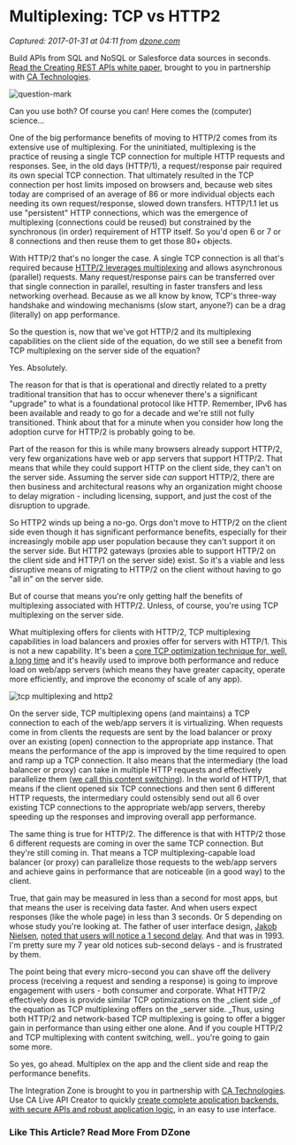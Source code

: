 # Multiplexing: TCP vs HTTP2

_Captured: 2017-01-31 at 04:11 from [dzone.com](https://dzone.com/articles/multiplexing-tcp-vs-http2?fromrel=true)_

Build APIs from SQL and NoSQL or Salesforce data sources in seconds.[ Read the Creating REST APIs white paper](https://dzone.com/go?i=142024&u=https%3A%2F%2Fad.doubleclick.net%2Fddm%2Fclk%2F309714743%3B137084581%3Bk), brought to you in partnership with [CA Technologies](https://dzone.com/go?i=142024&u=https%3A%2F%2Fad.doubleclick.net%2Fddm%2Fclk%2F309714743%3B137084581%3Bk).

![question-mark](https://devcentral.f5.com/Portals/0/Users/038/38/38/question-mark_thumb.jpg)

Can you use both? Of course you can! Here comes the (computer) science…

One of the big performance benefits of moving to HTTP/2 comes from its extensive use of multiplexing. For the uninitiated, multiplexing is the practice of reusing a single TCP connection for multiple HTTP requests and responses. See, in the old days (HTTP/1), a request/response pair required its own special TCP connection. That ultimately resulted in the TCP connection per host limits imposed on browsers and, because web sites today are comprised of an average of 86 or more individual objects each needing its own request/response, slowed down transfers. HTTP/1.1 let us use "persistent" HTTP connections, which was the emergence of multiplexing (connections could be reused) but constrained by the synchronous (in order) requirement of HTTP itself. So you'd open 6 or 7 or 8 connections and then reuse them to get those 80+ objects.

With HTTP/2 that's no longer the case. A single TCP connection is all that's required because [HTTP/2 leverages multiplexing](https://http2.github.io/faq/#why-is-http2-multiplexed) and allows asynchronous (parallel) requests. Many request/response pairs can be transferred over that single connection in parallel, resulting in faster transfers and less networking overhead. Because as we all know by know, TCP's three-way handshake and windowing mechanisms (slow start, anyone?) can be a drag (literally) on app performance.

So the question is, now that we've got HTTP/2 and its multiplexing capabilities on the client side of the equation, do we still see a benefit from TCP multiplexing on the server side of the equation?

Yes. Absolutely.

The reason for that is that is operational and directly related to a pretty traditional transition that has to occur whenever there's a significant "upgrade" to what is a foundational protocol like HTTP. Remember, IPv6 has been available and ready to go for a decade and we're still not fully transitioned. Think about that for a minute when you consider how long the adoption curve for HTTP/2 is probably going to be.

Part of the reason for this is while many browsers already support HTTP/2, very few organizations have web or app servers that support HTTP/2. That means that while they could support HTTP on the client side, they can't on the server side. Assuming the server side _can_ support HTTP/2, there are then business and architectural reasons why an organization might choose to delay migration - including licensing, support, and just the cost of the disruption to upgrade.

So HTTP2 winds up being a no-go. Orgs don't move to HTTP/2 on the client side even though it has significant performance benefits, especially for their increasingly mobile app user population because they can't support it on the server side. But HTTP2 gateways (proxies able to support HTTP/2 on the client side and HTTP/1 on the server side) exist. So it's a viable and less disruptive means of migrating to HTTP/2 on the client without having to go "all in" on the server side.

But of course that means you're only getting half the benefits of multiplexing associated with HTTP/2. Unless, of course, you're using TCP multiplexing on the server side.

What multiplexing offers for clients with HTTP/2, TCP multiplexing capabilities in load balancers and proxies offer for servers with HTTP/1. This is not a new capability. It's been a [core TCP optimization technique for, well, a long time](https://devcentral.f5.com/articles/3-really-good-reasons-you-should-use-tcp-multiplexing) and it's heavily used to improve both performance and reduce load on web/app servers (which means they have greater capacity, operate more efficiently, and improve the economy of scale of any app).

![tcp multiplexing and http2](https://devcentral.f5.com/Portals/0/Users/038/38/38/tcp_multiplexing_and_http2.png)

On the server side, TCP multiplexing opens (and maintains) a TCP connection to each of the web/app servers it is virtualizing. When requests come in from clients the requests are sent by the load balancer or proxy over an existing (open) connection to the appropriate app instance. That means the performance of the app is improved by the time required to open and ramp up a TCP connection. It also means that the intermediary (the load balancer or proxy) can take in multiple HTTP requests and effectively parallelize them ([we call this content switching](https://support.f5.com/kb/en-us/solutions/public/7000/200/sol7208.html)). In the world of HTTP/1, that means if the client opened six TCP connections and then sent 6 different HTTP requests, the intermediary could ostensibly send out all 6 over existing TCP connections to the appropriate web/app servers, thereby speeding up the responses and improving overall app performance.

The same thing is true for HTTP/2. The difference is that with HTTP/2 those 6 different requests are coming in over the same TCP connection. But they're still coming in. That means a TCP multiplexing-capable load balancer (or proxy) can parallelize those requests to the web/app servers and achieve gains in performance that are noticeable (in a good way) to the client.

True, that gain may be measured in less than a second for most apps, but that means the user is receiving data faster. And when users expect responses (like the whole page) in less than 3 seconds. Or 5 depending on whose study you're looking at. The father of user interface design, [Jakob Nielsen](http://www.nngroup.com/articles/author/jakob-nielsen/), [noted that users will notice a 1 second delay](http://www.nngroup.com/articles/response-times-3-important-limits/). And that was in 1993. I'm pretty sure my 7 year old notices sub-second delays - and is frustrated by them.

The point being that every micro-second you can shave off the delivery process (receiving a request and sending a response) is going to improve engagement with users - both consumer and corporate. What HTTP/2 effectively does is provide similar TCP optimizations on the _client side _of the equation as TCP multiplexing offers on the _server side. _Thus, using both HTTP/2 and network-based TCP multiplexing is going to offer a bigger gain in performance than using either one alone. And if you couple HTTP/2 and TCP multiplexing with content switching, well.. you're going to gain some more.

So yes, go ahead. Multiplex on the app and the client side and reap the performance benefits.

The Integration Zone is brought to you in partnership with [CA Technologies](https://dzone.com/go?i=142025&u=https%3A%2F%2Fad.doubleclick.net%2Fddm%2Fclk%2F309714699%3B137084580%3Bt). Use CA Live API Creator to quickly [create complete application backends, with secure APIs and robust application logic](https://dzone.com/go?i=142025&u=https%3A%2F%2Fad.doubleclick.net%2Fddm%2Fclk%2F309714699%3B137084580%3Bt), in an easy to use interface.

### Like This Article? Read More From DZone
